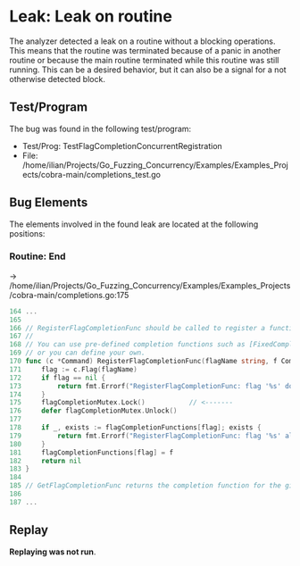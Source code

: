 # Leak: Leak on routine

The analyzer detected a leak on a routine without a blocking operations.
This means that the routine was terminated because of a panic in another routine or because the main routine terminated while this routine was still running.
This can be a desired behavior, but it can also be a signal for a not otherwise detected block.

## Test/Program
The bug was found in the following test/program:

- Test/Prog: TestFlagCompletionConcurrentRegistration
- File: /home/ilian/Projects/Go_Fuzzing_Concurrency/Examples/Examples_Projects/cobra-main/completions_test.go

## Bug Elements
The elements involved in the found leak are located at the following positions:

###  Routine: End
-> /home/ilian/Projects/Go_Fuzzing_Concurrency/Examples/Examples_Projects/cobra-main/completions.go:175
```go
164 ...
165 
166 // RegisterFlagCompletionFunc should be called to register a function to provide completion for a flag.
167 //
168 // You can use pre-defined completion functions such as [FixedCompletions] or [NoFileCompletions],
169 // or you can define your own.
170 func (c *Command) RegisterFlagCompletionFunc(flagName string, f CompletionFunc) error {
171 	flag := c.Flag(flagName)
172 	if flag == nil {
173 		return fmt.Errorf("RegisterFlagCompletionFunc: flag '%s' does not exist", flagName)
174 	}
175 	flagCompletionMutex.Lock()           // <-------
176 	defer flagCompletionMutex.Unlock()
177 
178 	if _, exists := flagCompletionFunctions[flag]; exists {
179 		return fmt.Errorf("RegisterFlagCompletionFunc: flag '%s' already registered", flagName)
180 	}
181 	flagCompletionFunctions[flag] = f
182 	return nil
183 }
184 
185 // GetFlagCompletionFunc returns the completion function for the given flag of the command, if available.
186 
187 ...
```


## Replay
**Replaying was not run**.

